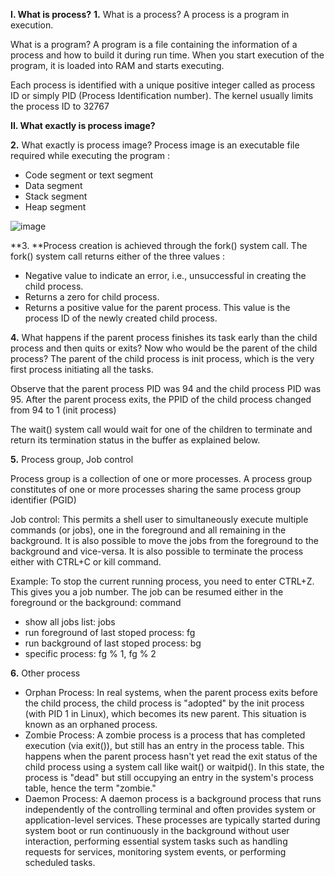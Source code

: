 **I. What is process?**
**1.** What is a process? A process is a program in execution.

What is a program? A program is a file containing the information of a process and how to build it during run time. When you start execution of the program, it is loaded into RAM and starts executing.

Each process is identified with a unique positive integer called as process ID or simply PID (Process Identification number). The kernel usually limits the process ID to 32767

**II. What exactly is process image?**

**2.** What exactly is process image? Process image is an executable file required while executing the program :
- Code segment or text segment
- Data segment
- Stack segment
- Heap segment

![image](https://github.com/user-attachments/assets/931a48e1-5513-4d0b-8bc3-cee18c90c448)


**3. **Process creation is achieved through the fork() system call. The fork() system call returns either of the three values :
- Negative value to indicate an error, i.e., unsuccessful in creating the child process.
- Returns a zero for child process.
- Returns a positive value for the parent process. This value is the process ID of the newly created child process.

**4.** What happens if the parent process finishes its task early than the child process and then quits or exits? Now who would be the parent of the child process? The parent of the child process is init process, which is the very first process initiating all the tasks.

Observe that the parent process PID was 94 and the child process PID was 95. After the parent process exits, the PPID of the child process changed from 94 to 1 (init process)

The wait() system call would wait for one of the children to terminate and return its termination status in the buffer as explained below.

**5.** Process group, Job control

Process group is a collection of one or more processes. A process group constitutes of one or more processes sharing the same process group identifier (PGID)

Job control: This permits a shell user to simultaneously execute multiple commands (or jobs), one in the foreground and all remaining in the background. It is also possible to move the jobs from the foreground to the background and vice-versa.
It is also possible to terminate the process either with CTRL+C or kill command. 

Example: To stop the current running process, you need to enter CTRL+Z. This gives you a job number. The job can be resumed either in the foreground or the background: command

- show all jobs list: jobs
- run foreground of last stoped process: fg
- run background of last stoped process: bg
- specific process: fg % 1, fg % 2

**6.** Other process

- Orphan Process: In real systems, when the parent process exits before the child process, the child process is "adopted" by the init process (with PID 1 in Linux), which becomes its new parent. This situation is known as an orphaned process.
- Zombie Process: A zombie process is a process that has completed execution (via exit()), but still has an entry in the process table. This happens when the parent process hasn't yet read the exit status of the child process using a system call like wait() or waitpid(). In this state, the process is "dead" but still occupying an entry in the system's process table, hence the term "zombie."
- Daemon Process: A daemon process is a background process that runs independently of the controlling terminal and often provides system or application-level services. These processes are typically started during system boot or run continuously in the background without user interaction, performing essential system tasks such as handling requests for services, monitoring system events, or performing scheduled tasks.
